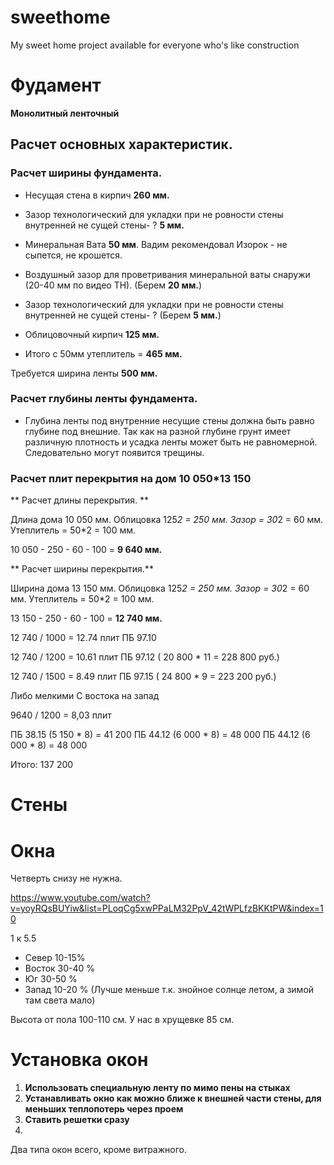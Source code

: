 # sweethome
My sweet home project available for everyone who's like construction 

# Фудамент

**Монолитный ленточный**



## Расчет основных характеристик.

### Расчет ширины фундамента.

* Несущая стена в кирпич **260 мм.**
* Зазор технологический для укладки при не ровности стены внутренней не сущей стены- ? **5 мм.**
* Минеральная Вата **50 мм**. Вадим рекомендовал Изорок - не сыпется, не крошется.
* Воздушный зазор для проветривания минеральной ваты снаружи (20-40 мм по видео ТН). (Берем **20 мм.**)
* Зазор технологический для укладки при не ровности стены внутренней не сущей стены- ? (Берем **5 мм.**)
* Облицовочный кирпич **125 мм.**

* Итого с 50мм утеплитель = **465 мм.**

Требуется ширина ленты **500 мм.**

### Расчет глубины ленты фундамента.

* Глубина ленты под внутренние несущие стены должна быть равно глубине под внешние. Так как на разной глубине грунт имеет различную плотность и усадка ленты может быть не равномерной. Следовательно могут появится трещины.

### Расчет плит перекрытия на дом 10 050*13 150

** Расчет длины перекрытия. **

Длина дома 10 050 мм.
Облицовка 125*2 = 250 мм.
Зазор = 30*2 = 60 мм.
Утеплитель = 50*2 = 100 мм.

10 050 - 250 - 60 - 100 = **9 640 мм.**

** Расчет ширины перекрытия.**

Ширина дома 13 150 мм.
Облицовка 125*2 = 250 мм.
Зазор = 30*2 = 60 мм.
Утеплитель = 50*2 = 100 мм.

13 150 - 250 - 60 - 100 = **12 740 мм.**

12 740 / 1000 = 12.74 плит ПБ 97.10

12 740 / 1200 = 10.61 плит ПБ 97.12 ( 20 800 * 11 = 228 800 руб.)

12 740 / 1500 = 8.49 плит ПБ 97.15 ( 24 800 * 9 = 223 200 руб.)

Либо мелкими
С востока на запад


9640 / 1200 = 8,03 плит

ПБ 38.15 (5 150 * 8) = 41 200
ПБ 44.12	(6 000 * 8) = 48 000
ПБ 44.12	(6 000 * 8) = 48 000

Итого: 137 200


# Cтены

# Окна

Четверть снизу не нужна. 

https://www.youtube.com/watch?v=yoyRQsBUYiw&list=PLoqCg5xwPPaLM32PpV_42tWPLfzBKKtPW&index=10

1 к 5.5

* Север 10-15%
* Восток 30-40 %
* Юг 30-50 %
* Запад 10-20 % (Лучше меньше т.к. знойное солнце летом, а зимой там света мало)

Высота от пола 100-110 см. У нас в хрущевке 85 см.

# Установка окон

1. **Использовать специальную ленту по мимо пены на стыках**
2. **Устанавливать окно как можно ближе к внешней части стены, для меньших теплопотерь через проем**
3. **Ставить решетки сразу**
4. 
Два типа окон всего, кроме витражного.
